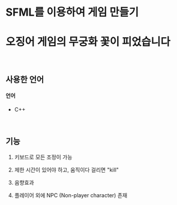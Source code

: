 # SFML를 이용하여 게임 만들기
# 오징어 게임의 무궁화 꽃이 피었습니다
</br>

## 사용한 언어
#### 언어
- C++

</br>

## 기능
1. 키보드로 모든 조정이 가능

2. 제한 시간이 있어야 하고, 움직이다 걸리면 "kill"

3. 음향효과

4. 플레이어 외에 NPC (Non-player character) 존재

